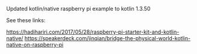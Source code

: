 Updated kotlin/native raspberry pi example to kotlin 1.3.50

See these links:
 
https://hadihariri.com/2017/05/28/raspberry-pi-starter-kit-and-kotlin-native/
https://speakerdeck.com/jinqian/bridge-the-physical-world-kotlin-native-on-raspberry-pi
